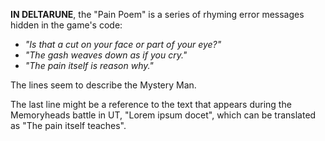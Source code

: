 **IN DELTARUNE**, the "Pain Poem" is a series of rhyming error messages hidden in the game's code:

- *"Is that a cut on your face or part of your eye?"*
- *"The gash weaves down as if you cry."*
- *"The pain itself is reason why."*

The lines seem to describe the <a onclick="loadFile('Mystery Man.md')">Mystery Man</a>.

The last line might be a reference to the text that appears during the <a onclick="loadFile('Amalgamates.md')">Memoryheads </a>battle in UT, "Lorem ipsum docet", which can be translated as "The pain itself teaches".
